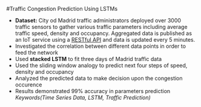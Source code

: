 #Traffic Congestion Prediction Using LSTMs
* **Dataset:** City od Madrid traffic administrators deployed over 3000 traffic sensors to gather various traffic parameters including average traffic speed, density and occupancy. Aggregated data is published as an IoT service using a [RESTful API](https://informo.madrid.es/informo/tmadrid/pm.xml) and data is updated every 5 minutes. 
* Investigated the correlation between different data points in order to feed the network
* Used **stacked LSTM** to fit three days of Madrid traffic data
* Used the sliding window analogy to predict next four steps of speed, density and occupancy 
* Analyzed the predicted data to make decision upon the congestion occurence
* Results demonstrated 99% accuracy in parameters prediction
<br>_Keywords(Time Series Data, LSTM, Traffic Prediction)_
